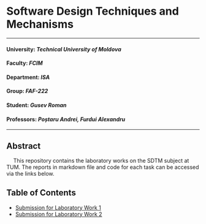 # Software Design Techniques and Mechanisms

----

#### **University**: _Technical University of Moldova_
#### **Faculty**: _FCIM_
#### **Department**: _ISA_
#### **Group**: _FAF-222_
#### **Student**: _Gusev Roman_
#### **Professors:** _Poștaru Andrei, Furdui Alexandru_

----

## Abstract
&ensp;&ensp; This repository contains the laboratory works on the SDTM subject at TUM.
The reports in markdown file and code for each task can be accessed via the links below.

## Table of Contents
- [Submission for Laboratory Work 1](src/main/java/Laboratory_Work_1_SOLID_Principles)
- [Submission for Laboratory Work 2](src/main/java/Laboratory_Work_2_Creational_Patterns)